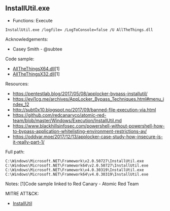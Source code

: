 ## InstallUtil.exe

* Functions: Execute

```
InstallUtil.exe /logfile= /LogToConsole=false /U AllTheThings.dll
```

Acknowledgements:
* Casey Smith - @subtee


Code sample:
* [AllTheThingsX64.dll](https://github.com/redcanaryco/atomic-red-team/blob/master/Windows/Payloads/AllTheThings/AllTheThingsx64.dll)[1]
* [AllTheThingsX32.dll](https://github.com/redcanaryco/atomic-red-team/blob/master/Windows/Payloads/AllTheThings/AllTheThingsx32.dll)[1]

Resources:
* https://pentestlab.blog/2017/05/08/applocker-bypass-installutil/       
* https://evi1cg.me/archives/AppLocker_Bypass_Techniques.html#menu_index_12      
* http://subt0x10.blogspot.no/2017/09/banned-file-execution-via.html      
* https://github.com/redcanaryco/atomic-red-team/blob/master/Windows/Execution/InstallUtil.md      
* https://www.blackhillsinfosec.com/powershell-without-powershell-how-to-bypass-application-whitelisting-environment-restrictions-av/      
* https://oddvar.moe/2017/12/13/applocker-case-study-how-insecure-is-it-really-part-1/      

Full path:
```
C:\Windows\Microsoft.NET\Framework\v2.0.50727\InstallUtil.exe
C:\Windows\Microsoft.NET\Framework64\v2.0.50727\InstallUtil.exe
C:\Windows\Microsoft.NET\Framework\v4.0.30319\InstallUtil.exe
C:\Windows\Microsoft.NET\Framework64\v4.0.30319\InstallUtil.exe
```

Notes:
[1]Code sample linked to Red Canary - Atomic Red Team


 

MITRE ATT&CK:
* [InstallUtil](https://attack.mitre.org/wiki/Technique/T1118)
